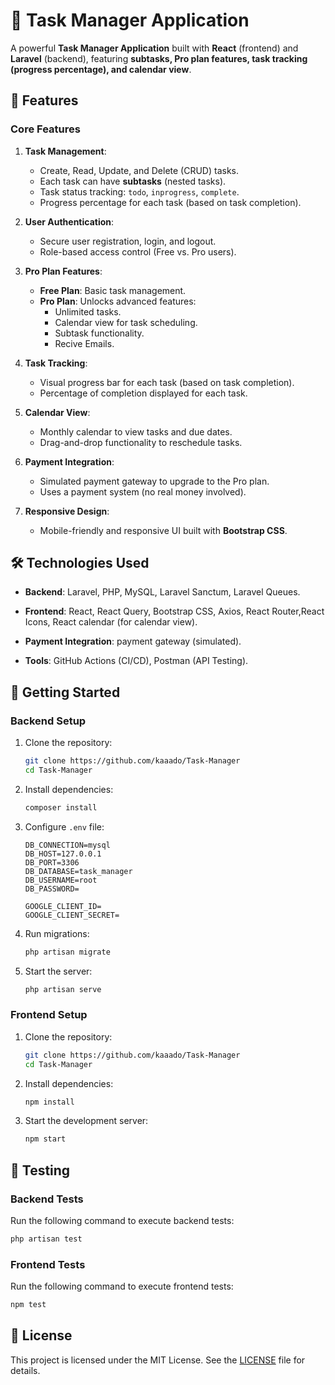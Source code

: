 # 📌 Task Manager Application

A powerful **Task Manager Application** built with **React** (frontend) and **Laravel** (backend), featuring **subtasks, Pro plan features, task tracking (progress percentage), and calendar view**.

## 🚀 Features

### Core Features
1. **Task Management**:
   - Create, Read, Update, and Delete (CRUD) tasks.
   - Each task can have **subtasks** (nested tasks).
   - Task status tracking: `todo`, `inprogress`, `complete`.
   - Progress percentage for each task (based on task completion).

2. **User Authentication**:
   - Secure user registration, login, and logout.
   - Role-based access control (Free vs. Pro users).

3. **Pro Plan Features**:
   - **Free Plan**: Basic task management.
   - **Pro Plan**: Unlocks advanced features:
     - Unlimited tasks.
     - Calendar view for task scheduling.
     - Subtask functionality.
     - Recive Emails.

4. **Task Tracking**:
   - Visual progress bar for each task (based on task completion).
   - Percentage of completion displayed for each task.

5. **Calendar View**:
   - Monthly calendar to view tasks and due dates.
   - Drag-and-drop functionality to reschedule tasks.

6. **Payment Integration**:
   - Simulated payment gateway to upgrade to the Pro plan.
   - Uses a payment system (no real money involved).

7. **Responsive Design**:
   - Mobile-friendly and responsive UI built with **Bootstrap CSS**.

## 🛠️ Technologies Used

- **Backend**: Laravel, PHP, MySQL, Laravel Sanctum, Laravel Queues.
- **Frontend**: React, React Query, Bootstrap CSS, Axios, React Router,React Icons, React calendar (for calendar view).
- **Payment Integration**:  payment gateway (simulated).

- **Tools**: GitHub Actions (CI/CD), Postman (API Testing).


## 🚀 Getting Started



### Backend Setup
1. Clone the repository:
   ```bash
   git clone https://github.com/kaaado/Task-Manager
   cd Task-Manager
   ```
2. Install dependencies:
   ```bash
   composer install
   ```
3. Configure `.env` file:
   ```env
   DB_CONNECTION=mysql
   DB_HOST=127.0.0.1
   DB_PORT=3306
   DB_DATABASE=task_manager
   DB_USERNAME=root
   DB_PASSWORD=
   
   GOOGLE_CLIENT_ID=
   GOOGLE_CLIENT_SECRET=
   ```
4. Run migrations:
   ```bash
   php artisan migrate
   ```
5. Start the server:
   ```bash
   php artisan serve
   ```

### Frontend Setup
1. Clone the repository:
   ```bash
   git clone https://github.com/kaaado/Task-Manager
   cd Task-Manager
   ```
2. Install dependencies:
   ```bash
   npm install
   ```
3. Start the development server:
   ```bash
   npm start
   ```


## 🧪 Testing

### Backend Tests
Run the following command to execute backend tests:
```bash
php artisan test
```

### Frontend Tests
Run the following command to execute frontend tests:
```bash
npm test
```


## 📜 License

This project is licensed under the MIT License. See the [LICENSE](LICENSE) file for details.


